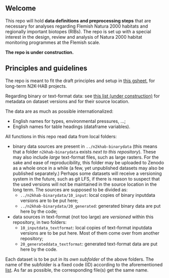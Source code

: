 ## Welcome

This repo will hold **data definitions and preprocessing steps** that are necessary for analyses regarding Flemish Natura 2000 habitats and regionally important biotopes (RIBs).
The repo is set up with a special interest in the design, review and analysis of Natura 2000 habitat monitoring programmes at the Flemish scale.

**The repo is under construction.**

## Principles and guidelines

The repo is meant to fit the draft principles and setup in [this gsheet](https://docs.google.com/spreadsheets/d/18U4AmiMnnApbgQTnfWbeZ3dAH3_4ISxUob_SX-maKV8), for long-term N2K-HAB projects.

Regarding binary or text-format data: see [this list (under construction)](https://docs.google.com/spreadsheets/d/1E8ERlfYwP3OjluL8d7_4rR1W34ka4LRCE35JTxf3WMI) for metadata on dataset versions and for their source location.

The data are as much as possible internationalized:

- English names for types, environmental pressures, ...;
- English names for table headings (dataframe variables).

All functions in this repo read data from local folders:

- binary data sources are present in `../n2khab-binarydata` (this means that a folder `n2khab-binarydata` exists _next to this repository_).
These may also include _large_ text-format files, such as large rasters.
For the sake and ease of reproducibility, this folder may be uploaded to Zenodo as a whole once in a while (a few, yet unpublished datasets may also be published separately.)
Perhaps some datasets will receive a versioning system in the future, such as git LFS, if there is reason to suspect that the used versions will not be maintained in the source location in the long term.
The sources are supposed to be divided as:
    - `../n2khab-binarydata/10_input`: local copies of binary inputdata versions are to be put here;
    - `../n2khab-binarydata/20_generated`: generated binary data are put here by the code;
- data sources in text-format (not too large) are _versioned_ within this repository, in two folders:
    - `10_inputdata_textformat`: local copies of text-format inputdata versions are to be put here. Most of them come over from another repository;
    - `20_generateddata_textformat`: generated text-format data are put here by the code.
    
Each dataset is to be put in its *own subfolder* of the above folders.
The name of the subfolder is a fixed code (ID) according to the aforementioned [list](https://docs.google.com/spreadsheets/d/1E8ERlfYwP3OjluL8d7_4rR1W34ka4LRCE35JTxf3WMI).
As far as possible, the corresponding file(s) get the same name.

    
    

